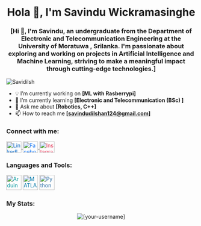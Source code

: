 <h1 align="center">Hola 👋, I'm Savindu Wickramasinghe</h1>
<h3 align="center">[Hi 👋, I'm Savindu, an undergraduate from the Department of Electronic and Telecommunication Engineering at the University of Moratuwa , Srilanka. I'm passionate about exploring and working on projects in Artificial Intelligence and Machine Learning, striving to make a meaningful impact through cutting-edge technologies.]</h3>

<p align="left"> <img src="https://komarev.com/ghpvc/?username=Savidilsh&label=Profile%20views&color=0e75b6&style=flat" alt="Savidilsh" /> </p>

- 💡 I’m currently working on **[ML with Rasberrypi]**
- 🌱 I’m currently learning **[Electronic and Telecommunication (BSc) ]**
- 💬 Ask me about **[Robotics, C++]**
- 📫 How to reach me **[savindudilshan124@gmail.com]**

### Connect with me:
<p align="left">
  <a href="https://www.linkedin.com/in/savindu-dilshan-wickramasinghe-3b8205287" target="_blank">
    <img align="center" src="https://cdn.jsdelivr.net/npm/simple-icons@v3/icons/linkedin.svg" alt="LinkedIn" height="30" width="40" style="color:#0A66C2;" />
  </a>
  <a href="https://www.facebook.com/profile.php?id=61553243222858" target="_blank">
    <img align="center" src="https://cdn.jsdelivr.net/npm/simple-icons@v3/icons/facebook.svg" alt="Facebook" height="30" width="40" style="color:#1877F2;" />
  </a>
  <a href="https://instagram.com/__savidilsh__?igshid=OGQ5ZDc2ODk2ZA==" target="_blank">
    <img align="center" src="https://cdn.jsdelivr.net/npm/simple-icons@v3/icons/instagram.svg" alt="Instagram" height="30" width="40" style="color:#E4405F;" />
  </a>
</p>

### Languages and Tools:
<p align="left">
  <img src="https://cdn.jsdelivr.net/npm/simple-icons@v3/icons/arduino.svg" alt="Arduino" width="40" height="40" style="color:#00979C;" />
  <img src="https://cdn.jsdelivr.net/npm/simple-icons@v3/icons/matlab.svg" alt="MATLAB" width="40" height="40" style="color:#0076A8;" />
  <img src="https://cdn.jsdelivr.net/npm/simple-icons@v3/icons/python.svg" alt="Python" width="40" height="40" style="color:#3776AB;" />
</p>

### My Stats:
<p align="center">
<img src="https://github-readme-streak-stats.herokuapp.com/?user=[your-username]&" alt="[your-username]" />
</p>
